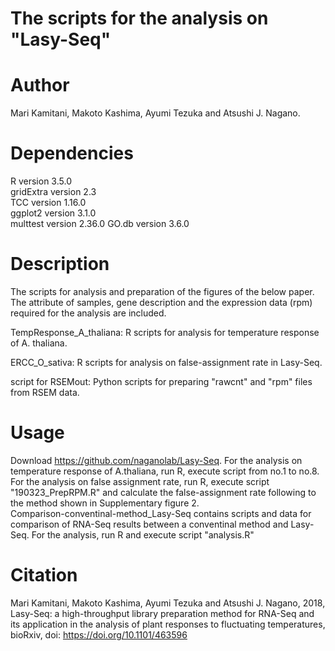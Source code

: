 # The scripts for the analysis on "Lasy-Seq"

# Author
Mari Kamitani, Makoto Kashima, Ayumi Tezuka and Atsushi J. Nagano.

# Dependencies
R version 3.5.0  
gridExtra version 2.3  
TCC version 1.16.0  
ggplot2 version 3.1.0  
multtest version 2.36.0
GO.db version 3.6.0

# Description
The scripts for analysis and preparation of the figures of the below paper.
The attribute of samples, gene description and the expression data (rpm) required for the analysis are included.

  TempResponse_A_thaliana: R scripts for analysis for temperature response of A. thaliana.  

  ERCC_O_sativa: R scripts for analysis on false-assignment rate in Lasy-Seq.  

  script for RSEMout: Python scripts for preparing "rawcnt" and "rpm" files from RSEM data.  

# Usage
Download https://github.com/naganolab/Lasy-Seq. 
For the analysis on temperature response of A.thaliana, run R, execute script from no.1 to no.8.  
For the analysis on false assignment rate, run R, execute script "190323_PrepRPM.R" and calculate the false-assignment rate following to the method shown in Supplementary figure 2.  
Comparison-conventinal-method_Lasy-Seq contains scripts and data for comparison of RNA-Seq results between a conventinal method and Lasy-Seq. For the analysis, run R and execute script "analysis.R"  

# Citation
Mari Kamitani, Makoto Kashima, Ayumi Tezuka and Atsushi J. Nagano, 2018, Lasy-Seq: a high-throughput library preparation method for RNA-Seq and its application in the analysis of plant responses to fluctuating temperatures, bioRxiv, doi: https://doi.org/10.1101/463596


